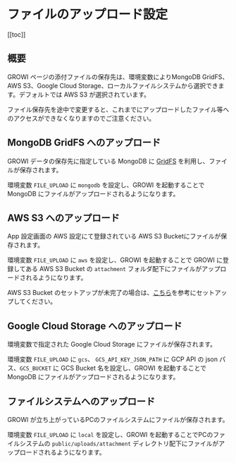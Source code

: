 # ファイルのアップロード設定

[[toc]]

## 概要

GROWI ページの添付ファイルの保存先は、環境変数によりMongoDB GridFS、AWS S3、Google Cloud Storage、ローカルファイルシステムから選択できます。デフォルトでは AWS S3 が選択されています。

ファイル保存先を途中で変更すると、これまでにアップロードしたファイル等へのアクセスができなくなりますのでご注意ください。

## MongoDB GridFS へのアップロード

GROWI データの保存先に指定している MongoDB に [GridFS](https://docs.mongodb.com/manual/core/gridfs/) を利用し、ファイルが保存されます。

環境変数 `FILE_UPLOAD` に `mongodb` を設定し、GROWI を起動することで MongoDB にファイルがアップロードされるようになります。

## AWS S3 へのアップロード

App 設定画面の AWS 設定にて登録されている AWS S3 Bucketにファイルが保存されます。

環境変数 `FILE_UPLOAD` に `aws` を設定し、GROWI を起動することで GROWI に登録してある AWS S3 Bucket の `attachment` フォルダ配下にファイルがアップロードされるようになります。

AWS S3 Bucket のセットアップが未完了の場合は、[こちら](../management-cookbook/aws-s3-bucket-setting.md)を参考にセットアップしてください。

## Google Cloud Storage へのアップロード

環境変数で指定された Google Cloud Storage にファイルが保存されます。

環境変数 `FILE_UPLOAD` に `gcs`、 `GCS_API_KEY_JSON_PATH` に GCP API の json パス、`GCS_BUCKET` に GCS Bucket 名を設定し、GROWI を起動することで MongoDB にファイルがアップロードされるようになります。

## ファイルシステムへのアップロード

GROWI が立ち上がっているPCのファイルシステムにファイルが保存されます。

環境変数 `FILE_UPLOAD` に `local` を設定し、GROWI を起動することでPCのファイルシステムの `public/uploads/attachment` ディレクトリ配下にファイルがアップロードされるようになります。